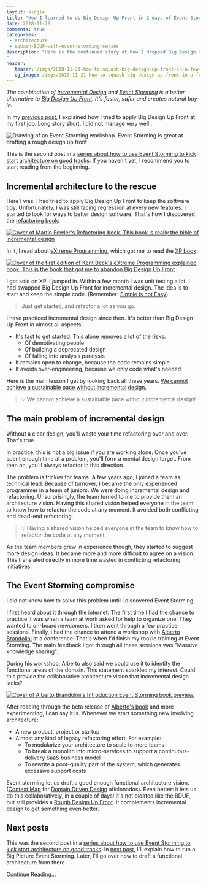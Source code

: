 ```yaml
---
layout: single
title: "How I learned to do Big Design Up Front in 2 days of Event Storming"
date: 2018-11-29
comments: true
categories:
 - architecture
 - squash-BDUF-with-event-storming-series
description: "Here is the continued story of how I dropped Big Design Up Front for Incremental Design, and how I eventually used Event Storming to supply a Rough Design Up Front. Compared to BDUF, the combination of Incremental Design and Event Storming is faster, safer and creates natural buy-in. 
"
header:
   teaser: /imgs/2018-11-21-how-to-squash-big-design-up-front-in-a-few-days-with-event-storming/event-storming-teaser.jpeg
   og_image: /imgs/2018-11-21-how-to-squash-big-design-up-front-in-a-few-days-with-event-storming/event-storming-og.jpeg
---
```

_The combination of_ [_Incremental Design_](https://www.jamesshore.com/Agile-Book/incremental_design.html) _and_ [_Event Storming_](https://www.eventstorming.com/) _is a better alternative to_ [_Big Design Up Front_](https://en.wikipedia.org/wiki/Big_Design_Up_Front)_. It's faster, safer and creates natural buy-in._

In my [previous post](/misadventures-with-big-design-up-front/), I explained how I tried to apply Big Design Up Front at my first job. Long story short, I did not manage very well...

![Drawing of an Event Storming workshop. Event Storming is great at drafting a rough design up front]({{site.url}}/imgs/2018-11-21-how-to-squash-big-design-up-front-in-a-few-days-with-event-storming/event-storming.jpeg)

This is the second post in a [series about how to use Event Storming to kick start architecture on good tracks](/categories/#squash-bduf-with-event-storming-series). If you haven't yet, I recommend you to start reading from the beginning.

## Incremental architecture to the rescue

Here I was: I had tried to apply Big Design Up Front to keep the software tidy. Unfortunately, I was still facing regression at every new features. I started to look for ways to better design software. That's how I discovered the [refactoring book](https://www.amazon.com/Refactoring-Improving-Design-Existing-Code/dp/0201485672/ref=sr_1_2?ie=UTF8&qid=1542803555&sr=8-2&keywords=refactoring+martin+fowler):

[![Cover of Martin Fowler's Refactoring book. This book is really the bible of incremental design]({{site.url}}/imgs/2018-11-21-how-to-squash-big-design-up-front-in-a-few-days-with-event-storming/refactoring.jpg)](https://www.amazon.com/Refactoring-Improving-Design-Existing-Code/dp/0201485672/ref=sr_1_2?ie=UTF8&qid=1542803555&sr=8-2&keywords=refactoring+martin+fowler)

In it, I read about [eXtreme Programming](https://en.wikipedia.org/wiki/Extreme_programming), which got me to read the [XP book](https://www.amazon.com/Extreme-Programming-Explained-Embrace-Change/dp/0201616416/ref=sr_1_2?ie=UTF8&qid=1542803629&sr=8-2&keywords=extreme+programming+explained):

[![Cover of the first edition of Kent Beck's eXtreme Programming explained book. This is the book that got me to abandon Big Design Up Front]({{site.url}}/imgs/2018-11-21-how-to-squash-big-design-up-front-in-a-few-days-with-event-storming/xp_book_cover.jpg)](https://www.amazon.com/Extreme-Programming-Explained-Embrace-Change/dp/0201616416/ref=sr_1_2?ie=UTF8&qid=1542803629&sr=8-2&keywords=extreme+programming+explained)

I got sold on XP. I jumped in. Within a few month I was unit testing a lot. I had swapped Big Design Up Front for incremental design. The idea is to start and keep the simple code. (Remember: [Simple is not Easy](https://www.entropywins.wtf/blog/2017/01/02/simple-is-not-easy/)).

> Just get started, and refactor a lot as you go.

I have practiced incremental design since then. It's better than Big Design Up Front in almost all aspects.

*   It's fast to get started. This alone removes a lot of the risks:
    *   Of demotivating people
    *   Of building a deprecated design
    *   Of falling into analysis paralysis
*   It remains open to change, because the code remains simple
*   It avoids over-engineering, because we only code what's needed

Here is the main lesson I get by looking back all these years. [We cannot achieve a sustainable pace without incremental design](http://127.0.0.1:5000/how-to-start-learning-the-tao-of-incremental-code-refactoring-today/).

> 💡 We cannot achieve a sustainable pace without incremental design!

## The main problem of incremental design

Without a clear design, you'll waste your time refactoring over and over. That's true.

In practice, this is not a big issue if you are working alone. Once you've spent enough time at a problem, you'll form a mental design target. From then on, you'll always refactor in this direction.

The problem is trickier for teams. A few years ago, I joined a team as technical lead. Because of turnover, I became the only experienced programmer in a team of juniors. We were doing incremental design and refactoring. Unsurprisingly, the team turned to me to provide them an architecture vision. Having this shared vision helped everyone in the team to know how to refactor the code at any moment. It avoided both conflicting and dead-end refactoring.

> 💡 Having a shared vision helped everyone in the team to know how to refactor the code at any moment.

As the team members grew in experience though, they started to suggest more design ideas. It became more and more difficult to agree on a vision. This translated directly in more time wasted in conflicting refactoring initiatives.

## The Event Storming compromise

I did not know how to solve this problem until I discovered Event Storming.

I first heard about it through the internet. The first time I had the chance to practice it was when a team at work asked for help to organize one. They wanted to on-board newcomers. I then went through a few practice sessions. Finally, I had the chance to attend a workshop with [Alberto Brandolini](https://twitter.com/ziobrando?lang=en) at a conference. That's when I'd finish my rookie training at Event Storming. The main feedback I got through all these sessions was "Massive knowledge sharing".

During his workshop, Alberto also said we could use it to identify the functional areas of the domain. This statement sparkled my interest. Could this provide the collaborative architecture vision that incremental design lacks?

[![Cover of Alberto Brandolini's Introduction Event Storming book preview.]({{site.url}}/imgs/2018-11-21-how-to-squash-big-design-up-front-in-a-few-days-with-event-storming/event-storming-cover.jpeg)](https://leanpub.com/introducing_eventstorming)

After reading through the beta release of [Alberto's book](https://leanpub.com/introducing_eventstorming) and more experimenting, I can say it is. Whenever we start something new involving architecture:

*   A new product, project or startup
*   Almost any kind of legacy refactoring effort. For example:
    *   To modularize your architecture to scale to more teams
    *   To break a monolith into micro-services to support a continuous-delivery SaaS business model
    *   To rewrite a poor-quality part of the system, which generates excessive support costs

Event storming let us draft a good enough functional architecture vision. ([Context Map](http://javaonfly.blogspot.com/2018/05/DDD-Microservice-context-map.html) for [Domain Driven Design](https://en.wikipedia.org/wiki/Domain-driven_design) aficionados). Even better: it lets us do this collaboratively, in a couple of days! It's not bloated like the BDUF, but still provides a [Rough Design Up Front](http://www.agilecoach.co.uk/Articles/yagni.html). It complements incremental design to get something even better.

## Next posts

This was the second post in a [series about how to use Event Storming to kick start architecture on good tracks](/categories/#squash-bduf-with-event-storming-series). In [next post](/how-to-prepare-a-ddd-big-picture-event-storming-workshop/), I'll explain how to run a Big Picture Event Storming. Later, I'll go over how to draft a functional architecture from there.

[Continue Reading...](/how-to-prepare-a-ddd-big-picture-event-storming-workshop/)
